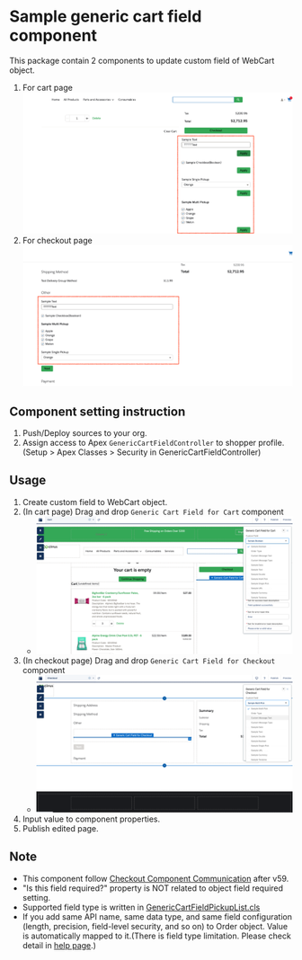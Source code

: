 # Sample generic cart field component
This package contain 2 components to update custom field of WebCart object.

1. For cart page
    ![](./images/sample_cart.png)
1. For checkout page
    ![](./images/sample_checkout.png)


## Component setting instruction
1. Push/Deploy sources to your org.
1. Assign access to Apex `GenericCartFieldController` to shopper profile. (Setup > Apex Classes > Security in GenericCartFieldController)


## Usage
1. Create custom field to WebCart object.   
1. (In cart page) Drag and drop `Generic Cart Field for Cart` component
    - ![](./images/cart.png)
1. (In checkout page) Drag and drop `Generic Cart Field for Checkout` component
    - ![](./images/checkout.png)
1. Input value to component properties.
1. Publish edited page.



## Note
- This component follow [Checkout Component Communication](https://developer.salesforce.com/docs/atlas.en-us.b2b_b2c_comm_dev.meta/b2b_b2c_comm_dev/b2b_b2c_comm_checkout_component_communication.htm) after v59.
- "Is this field required?" property is NOT related to object field required setting.
- Supported field type is written in [GenericCartFieldPickupList.cls](./force-app/main/default/classes/GenericCartFieldPickupList.cls)
- If you add same API name, same data type, and same field configuration (length, precision, field-level security, and so on) to Order object. Value is automatically mapped to it.(There is field type limitation. Please check detail in [help page](https://developer.salesforce.com/docs/atlas.en-us.b2b_b2c_comm_dev.meta/b2b_b2c_comm_dev/b2b_b2c_comm_import_export_carttoorder.htm).)


